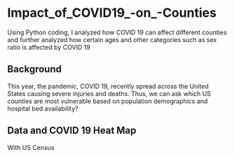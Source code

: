 # Impact_of_COVID19_-on_-Counties
Using Python coding, I analyzed how COVID 19 can affect different counties and further analyzed how certain ages and other categories such as sex ratio is affected by COVID 19

## Background
This year, the pandemic, COVID 19, recently spread across the United States causing severe injuries and deaths. Thus, we can ask which US counties are most vulnerable based on population demographics and hospital bed availability?

## Data and COVID 19 Heat Map

With US Census
